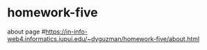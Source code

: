 # homework-five
 about page
 #https://in-info-web4.informatics.iupui.edu/~dyguzman/homework-five/about.html
 
